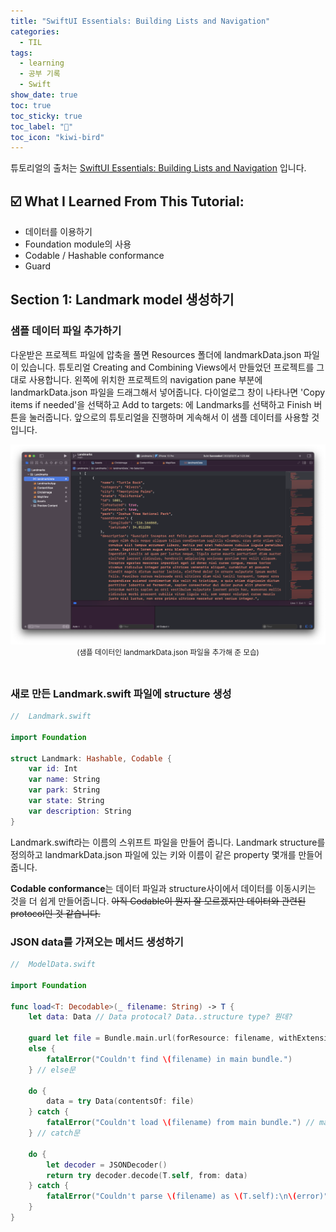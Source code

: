 ```yaml
---
title: "SwiftUI Essentials: Building Lists and Navigation"
categories:
  - TIL
tags:
  - learning
  - 공부 기록
  - Swift
show_date: true
toc: true
toc_sticky: true
toc_label: "👷"
toc_icon: "kiwi-bird"
---
```


튜토리얼의 출처는 [SwiftUI Essentials:
Building Lists and Navigation](https://developer.apple.com/tutorials/swiftui/building-lists-and-navigation) 입니다.

<!-- <center><video src="https://user-images.githubusercontent.com/85061148/159120793-a9d5166b-fad5-41f0-899a-fcfe0bee25da.mov" controls="controls" style="max-width: 300px">
</video></center> -->



## **☑️ What I Learned From This Tutorial:**

- 데이터를 이용하기
- Foundation module의 사용
- Codable / Hashable conformance
- Guard
<!-- - Binding ($) -->

<!-- <br>

<center><img src="/assets/images/directoryTree.png" alt="tree" width= "300">
</center>
<br> -->

## Section 1: Landmark model 생성하기  

### 샘플 데이터 파일 추가하기  

  다운받은 프로젝트 파일에 압축을 풀면 Resources 폴더에 landmarkData.json 파일이 있습니다. 튜토리얼 Creating and Combining Views에서 만들었던 프로젝트를 그대로 사용합니다. 왼쪽에 위치한 프로젝트의 navigation pane 부분에 landmarkData.json 파일을 드래그해서 넣어줍니다. 다이얼로그 창이 나타나면 'Copy items if needed'을 선택하고 Add to targets: 에 Landmarks를 선택하고 Finish 버튼을 눌러줍니다. 앞으로의 튜토리얼을 진행하며 게속해서 이 샘플 데이터를 사용할 것입니다.  

  <center><img src="/assets/images/navi1.png" alt="json">
  </center>
  <center><sup>(샘플 데이터인 landmarkData.json 파일을 추가해 준 모습)</sup></center><br>


### 새로 만든 Landmark.swift 파일에 structure 생성

  ```swift
  //  Landmark.swift

  import Foundation

  struct Landmark: Hashable, Codable {
      var id: Int
      var name: String
      var park: String
      var state: String
      var description: String
  }
  ```
  Landmark.swift라는 이름의 스위프트 파일을 만들어 줍니다. Landmark structure를 정의하고 landmarkData.json 파일에 있는 키와 이름이 같은 property 몇개를 만들어줍니다.  

  **Codable conformance**는 데이터 파일과 structure사이에서 데이터를 이동시키는 것을 더 쉽게 만들어줍니다. <s>아직 Codable이 뭔지 잘 모르겠지만 데이터와 관련된 protocol인 것 같습니다.</s>


### JSON data를 가져오는 메서드 생성하기  

  ```swift
  //  ModelData.swift

  import Foundation

  func load<T: Decodable>(_ filename: String) -> T {
      let data: Data // Data protocal? Data..structure type? 뭔데?

      guard let file = Bundle.main.url(forResource: filename, withExtension: nil)
      else {
          fatalError("Couldn't find \(filename) in main bundle.")
      } // else문

      do {
          data = try Data(contentsOf: file)
      } catch {
          fatalError("Couldn't load \(filename) from main bundle.") // main bundle이 뭐야?
      } // catch문

      do {
          let decoder = JSONDecoder()
          return try decoder.decode(T.self, from: data)
      } catch {
          fatalError("Couldn't parse \(filename) as \(T.self):\n\(error)")
      }
  }
  ```

